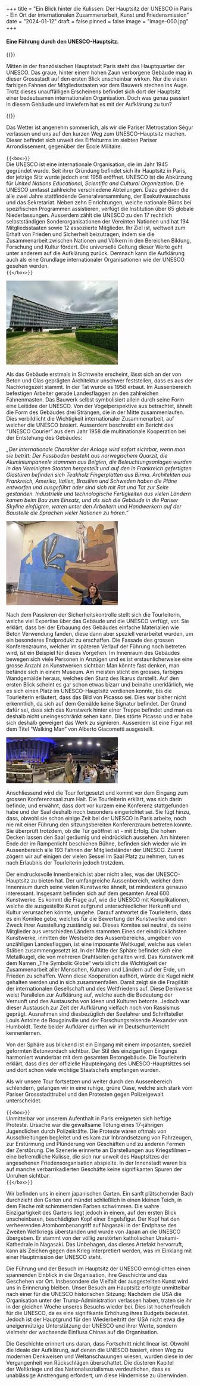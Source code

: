 +++
title = "Ein Blick hinter die Kulissen: Der Hauptsitz der UNESCO in Paris  - Ein Ort der internationalen Zusammenarbeit, Kunst und Friedensmission"
date = "2024-01-12"
draft = false
pinned = false
image = "image-000.jpg"
+++
#### Eine Führung durch den UNESCO-Hauptsitz.

{{<lead>}}

Mitten in der französischen Hauptstadt Paris steht das Hauptquartier der UNESCO. Das graue, hinter einem hohen Zaun verborgene Gebäude mag in dieser Grossstadt auf den ersten Blick unscheinbar wirken. Nur die vielen farbigen Fahnen der Mitgliedsstaaten vor dem Bauwerk stechen ins Auge. Trotz dieses unauffälligen Erscheinens befindet sich dort der Hauptsitz einer bedeutsamen internationalen Organisation. Doch was genau passiert in diesem Gebäude und inwiefern hat es mit der Aufklärung zu tun?

{{</lead>}}

Das Wetter ist angenehm sommerlich, als wir die Pariser Metrostation Ségur verlassen und uns auf den kurzen Weg zum UNESCO-Hauptsitz machen. Dieser befindet sich unweit des Eiffelturms im siebten Pariser Arrondissement, gegenüber der École Militaire.

`{{<box>}}`\
Die UNESCO ist eine internationale Organisation, die im Jahr 1945 gegründet wurde. Seit ihrer Gründung befindet sich ihr Hauptsitz in Paris, der jetzige Sitz wurde jedoch erst 1958 eröffnet. UNESCO ist die Abkürzung für *United Nations Educational, Scientific and Cultural Organization*. Die UNESCO umfasst zahlreiche verschiedene Abteilungen. Dazu gehören die alle zwei Jahre stattfindende Generalversammlung, der Exekutivausschuss und das Sekretariat. Neben zehn Einrichtungen, welche nationale Büros bei spezifischen Programmen assistieren, verfügt die Institution über 65 globale Niederlassungen. Ausserdem zählt die UNESCO zu den 17 rechtlich selbstständigen Sonderorganisationen der Vereinten Nationen und hat 194 Mitgliedsstaaten sowie 12 assoziierte Mitglieder. Ihr Ziel ist, weltweit zum Erhalt von Frieden und Sicherheit beizutragen, indem sie die Zusammenarbeit zwischen Nationen und Völkern in den Bereichen Bildung, Forschung und Kultur fördert.[](applewebdata://942DF6F9-FA14-4DC5-B277-F45B58C39073#_edn1) Die universelle Geltung dieser Werte geht unter anderem auf die Aufklärung zurück. Demnach kann die Aufklärung auch als eine Grundlage internationaler Organisationen wie der UNESCO gesehen werden. \
`{{</box>}}`

![1: Der UNESCO-Hauptsitz von aussen betrachtet](image-000.jpg)

Als das Gebäude erstmals in Sichtweite erscheint, lässt sich an der von Beton und Glas geprägten Architektur unschwer feststellen, dass es aus der Nachkriegszeit stammt. In der Tat wurde es 1958 erbaut. Im Aussenbereich befestigen Arbeiter gerade Landesflaggen an den zahlreichen Fahnenmasten. Das Bauwerk selbst symbolisiert allein durch seine Form eine Leitidee der UNESCO. Von der Vogelperspektive aus betrachtet, ähnelt die Form des Gebäudes drei Strängen, die in der Mitte zusammenlaufen. Dies verbildlicht die Wichtigkeit internationaler Zusammenarbeit, auf welcher die UNESCO basiert. Ausserdem beschreibt ein Bericht des “UNESCO Courier” aus dem Jahr 1958 die multinationale Kooperation bei der Entstehung des Gebäudes: 

*„Der internationale Charakter der Anlage wird sofort sichtbar, wenn man sie betritt: Der Fussboden besteht aus norwegischem Quarzit, die Aluminiumpaneele stammen aus Belgien, die Beleuchtungsanlagen wurden in den Vereinigten Staaten hergestellt und auf den in Frankreich gefertigten Glastüren befinden sich Teakholz Fingerplatten aus Birma. Architekten aus Frankreich, Amerika, Italien, Brasilien und Schweden haben die Pläne entworfen und ausgeführt oder sind sich mit Rat und Tat zur Seite gestanden. Industrielle und technologische Fertigkeiten aus vielen Ländern kamen beim Bau zum Einsatz, und als sich die Gebäude in die Pariser Skyline einfügten, waren unter den Arbeitern und Handwerkern auf der Baustelle die Sprachen vieler Nationen zu hören.”*

![2: Die Tourleiterin zeigt der Klasse das Gemälde von Picasso](image-003.jpg)

Nach dem Passieren der Sicherheitskontrolle stellt sich die Tourleiterin, welche viel Expertise über das Gebäude und die UNESCO verfügt, vor. Sie erklärt, dass bei der Erbauung des Gebäudes einfache Materialien wie Beton Verwendung fanden, diese dann aber speziell verarbeitet wurden, um ein besonderes Endprodukt zu erschaffen. Die Fassade des grossen Konferenzraums, welcher im späteren Verlauf der Führung noch betreten wird, ist ein Beispiel für dieses Vorgehen. Im Innenraum des Gebäudes bewegen sich viele Personen in Anzügen und es ist erstaunlicherweise eine grosse Anzahl an Kunstwerken sichtbar: Man könnte fast denken, man befände sich in einem Museum. Am meisten sticht ein grosses, farbiges Wandgemälde heraus, welches den Sturz des Ikarus darstellt. Auf den ersten Blick scheint es gar schon etwas bizarr und beinahe unerklärlich, wie es sich einen Platz im UNESCO-Hauptsitz verdienen konnte, bis die Tourleiterin erläutert, dass das Bild von Picasso sei. Dies war bisher nicht erkenntlich, da sich auf dem Gemälde keine Signatur befindet. Der Grund dafür sei, dass sich das Kunstwerk hinter einer Treppe befindet und man es deshalb nicht uneingeschränkt sehen kann. Dies störte Picasso und er habe sich deshalb geweigert das Werk zu signieren. Ausserdem ist eine Figur mit dem Titel “Walking Man” von Alberto Giacometti ausgestellt.

![3: Die Klasse im UNESCO-Konferenzsaal](image-017.jpg)

Anschliessend wird die Tour fortgesetzt und kommt vor dem Eingang zum grossen Konferenzsaal zum Halt. Die Tourleiterin erklärt, was sich darin befinde, und erwähnt, dass dort vor kurzem eine Konferenz stattgefunden habe und der Saal deshalb noch besonders eingerichtet sei. Sie fügt hinzu, dass, obwohl sie schon einige Zeit bei der UNESCO in Paris arbeite, noch nie mit einer Führung den sitzungsbereiten Konferenzraum betreten konnte. Sie überprüft trotzdem, ob die Tür geöffnet ist - mit Erfolg. Die hohen Decken lassen den Saal geräumig und eindrücklich aussehen. Am hinteren Ende der im Rampenlicht beschienen Bühne, befinden sich wieder wie im Aussenbereich alle 193 Fahnen der Mitgliedsländer der UNESCO. Zuerst zögern wir auf einigen der vielen Sessel im Saal Platz zu nehmen, tun es nach Erlaubnis der Tourleiterin jedoch trotzdem.

Der eindrucksvolle Innenbereich ist aber nicht alles, was der UNESCO-Hauptsitz zu bieten hat. Der umfangreiche Aussenbereich, welcher dem Innenraum durch seine vielen Kunstwerke ähnelt, ist mindestens genauso interessant. Insgesamt befinden sich auf dem gesamten Areal 600 Kunstwerke.[](applewebdata://A591EB14-3264-416A-A5CF-9B6AB831C704#_edn1) Es kommt die Frage auf, wie die UNESCO mit Komplikationen, welche die ausgestellte Kunst aufgrund unterschiedlicher Herkunft und Kultur verursachen könnte, umgehe. Darauf antwortet die Tourleiterin, dass es ein Komitee gebe, welches für die Bewertung der Kunstwerke und den Zweck ihrer Ausstellung zuständig sei. Dieses Komitee sei neutral, da seine Mitglieder aus verschieden Ländern stammten.Eines der eindrücklichsten Kunstwerke, inmitten der Westseite des Aussenbereichs, umgeben von unzähligen Landesflaggen, ist eine imposante Weltkugel, welche aus vielen Stäben zusammengesetzt ist. In der Mitte der Sphäre befindet sich eine Metallkugel, die von mehreren Drahtseilen gehalten wird. Das Kunstwerk mit dem Namen „The Symbolic Globe“ verbildlicht die Wichtigkeit der Zusammenarbeit aller Menschen, Kulturen und Ländern auf der Erde, um Frieden zu schaffen. Wenn diese Kooperation aufhört, würde die Kugel nicht gehalten werden und in sich zusammenfallen. Damit zeigt sie die Fragilität der internationalen Gesellschaft und des Weltfriedens auf. Diese Denkweise weist Parallelen zur Aufklärung auf, welche auch die Bedeutung der Vernunft und des Austauschs von Ideen und Kulturen betonte. Jedoch war dieser Austausch zur Zeit der Aufklärung vielfach noch von Rassismus geprägt. Ausnahmen sind diesbezüglich der Seefahrer und Schriftsteller Louis Antoine de Bougainville und der Forschungsreisende Alexander von Humboldt. Texte beider Aufklärer durften wir im Deutschunterricht kennenlernen. 

Von der Sphäre aus blickend ist ein Eingang mit einem imposanten, speziell geformten Betonvordach sichtbar. Der Stil des einzigartigen Eingangs harmoniert wunderbar mit dem gesamten Betongebäude. Die Tourleiterin erklärt, dass dies der offizielle Haupteingang des UNESCO-Hauptsitzes sei und dort schon viele wichtige Staatschefs empfangen wurden.

Als wir unsere Tour fortsetzen und weiter durch den Aussenbereich schlendern, gelangen wir in eine ruhige, grüne Oase, welche sich stark vom Pariser Grossstadttrubel und den Protesten gegen Polizeigewalt unterscheidet.

`{{<box>}}`\
Unmittelbar vor unserem Aufenthalt in Paris ereigneten sich heftige Proteste. Ursache war die gewaltsame Tötung eines 17-jährigen Jugendlichen durch Polizeikräfte. Die Proteste waren oftmals von Ausschreitungen begleitet und es kam zur Inbrandsetzung von Fahrzeugen, zur Erstürmung und Plünderung von Geschäften und zu anderen Formen der Zerstörung. Die Szenerie erinnerte an Darstellungen aus Kriegsfilmen – eine befremdliche Kulisse, die sich nur unweit des Hauptsitzes der angesehenen Friedensorganisation abspielte. In der Innenstadt waren bis auf manche verbarrikadierten Geschäfte keine signifikanten Spuren der Unruhen sichtbar. \
`{{</box>}}`

Wir befinden uns in einem japanischen Garten. Ein sanft plätschernder Bach durchzieht den Garten und mündet schließlich in einen kleinen Teich, in dem Fische mit schimmernden Farben schwimmen. Die wahre Einzigartigkeit des Gartens liegt jedoch in einem, auf den ersten Blick unscheinbaren, beschädigten Kopf einer Engelsfigur. Der Kopf hat den verheerenden Atombombenangriff auf Nagasaki in der Endphase des Zweiten Weltkriegs überstanden und wurde von Japan an die UNESCO übergeben. Er stammt von der völlig zerstörten katholischen Urakami-Kathedrale in Nagasaki. Das Unbehagen, das dieses Artefakt hervorruft, kann als Zeichen gegen den Krieg interpretiert werden, was im Einklang mit einer Hauptmission der UNESCO steht.

Die Führung und der Besuch im Hauptsitz der UNESCO ermöglichten einen spannenden Einblick in die Organisation, ihre Geschichte und das Geschehen vor Ort. Insbesondere die Vielfalt der ausgestellten Kunst wird uns in Erinnerung bleiben. Unser Besuch am Hauptsitz erfolgte unmittelbar nach einer für die UNESCO historischen Sitzung: Nachdem die USA die Organisation unter der Trump-Administration verlassen haben, traten sie ihr in der gleichen Woche unseres Besuchs wieder bei. Dies ist hocherfreulich für die UNESCO, da es eine signifikante Erhöhung ihres Budgets bedeutet. Jedoch ist der Hauptgrund für den Wiederbeitritt der USA nicht etwa die uneigennützige Unterstützung der UNESCO und ihrer Werte, sondern vielmehr der wachsende Einfluss Chinas auf die Organisation. 

Die Geschichte erinnert uns daran, dass Fortschritt nicht linear ist. Obwohl die Ideale der Aufklärung, auf denen die UNESCO basiert, einen Weg zu modernen Denkweisen und Weltanschauungen wiesen, wurden diese in der Vergangenheit von Rückschlägen überschattet. Die düsteren Kapitel der Weltkriege und des Nationalsozialismus verdeutlichen, dass es unablässige Anstrengung erfordert, um diese Hindernisse zu überwinden.